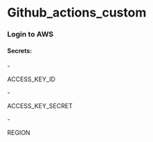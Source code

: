 # Github_actions_custom

<h3>Login to AWS</h3>

<h4>Secrets: </h4>
 - <p>ACCESS_KEY_ID</p>
 - <p>ACCESS_KEY_SECRET</p>
 - <p>REGION</p>
